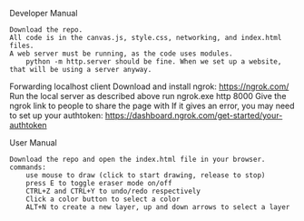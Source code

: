 Developer Manual

    Download the repo.
    All code is in the canvas.js, style.css, networking, and index.html files.
    A web server must be running, as the code uses modules. 
        python -m http.server should be fine. When we set up a website, that will be using a server anyway.

Forwarding localhost client
    Download and install ngrok: https://ngrok.com/
    Run the local server as described above
    run ngrok.exe http 8000
    Give the ngrok link to people to share the page with
    If it gives an error, you may need to set up your authtoken: https://dashboard.ngrok.com/get-started/your-authtoken

User Manual

    Download the repo and open the index.html file in your browser.
    commands:
        use mouse to draw (click to start drawing, release to stop)
        press E to toggle eraser mode on/off
        CTRL+Z and CTRL+Y to undo/redo respectively
        Click a color button to select a color
        ALT+N to create a new layer, up and down arrows to select a layer
